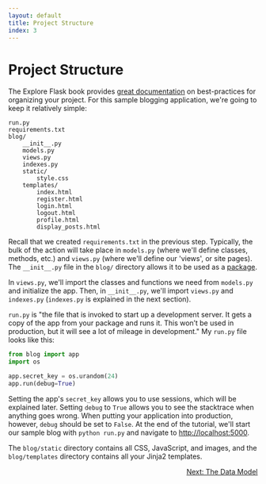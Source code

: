 ```yaml
---
layout: default
title: Project Structure
index: 3
---
```


# Project Structure

The Explore Flask book provides [great documentation](https://exploreflask.com/organizing.html) on best-practices for organizing your project. For this sample blogging application, we're going to keep it relatively simple:

```
run.py
requirements.txt
blog/
	__init__.py
	models.py
	views.py
	indexes.py
	static/
		style.css
	templates/
		index.html
		register.html
		login.html
		logout.html
		profile.html
		display_posts.html
```

Recall that we created `requirements.txt` in the previous step. Typically, the bulk of the action will take place in `models.py` (where we'll define classes, methods, etc.) and `views.py` (where we'll define our 'views', or site pages). The `__init__.py` file in the `blog/` directory allows it to be used as a [package](https://exploreflask.com/organizing.html#package).

In `views.py`, we'll import the classes and functions we need from `models.py` and initialize the app. Then, in `__init__.py`, we'll import `views.py` and `indexes.py` (`indexes.py` is explained in the next section). 

`run.py` is "the file that is invoked to start up a development server. It gets a copy of the app from your package and runs it. This won’t be used in production, but it will see a lot of mileage in development." My `run.py` file looks like this:

```python
from blog import app
import os

app.secret_key = os.urandom(24)
app.run(debug=True)
```

Setting the app's `secret_key` allows you to use sessions, which will be explained later. Setting `debug` to `True` allows you to see the stacktrace when anything goes wrong. When putting your application into production, however, `debug` should be set to `False`. At the end of the tutorial, we'll start our sample blog with `python run.py` and navigate to [http://localhost:5000](http://localhost:5000).

The `blog/static` directory contains all CSS, JavaScript, and images, and the `blog/templates` directory contains all your Jinja2 templates.

<p align="right"><a href="{{ site.baseurl }}/pages/the-data-model.html">Next: The Data Model</a></p>
